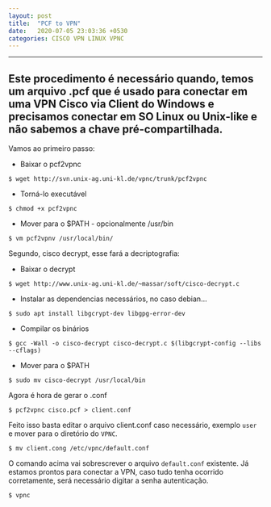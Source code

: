 ```yaml
---
layout: post
title:  "PCF to VPN"
date:   2020-07-05 23:03:36 +0530
categories: CISCO VPN LINUX VPNC
---
```


---
Este procedimento é necessário quando, temos um arquivo .pcf que é usado para conectar em uma VPN Cisco via Client do Windows e precisamos conectar em SO Linux ou Unix-like e não sabemos a chave pré-compartilhada.
---

Vamos ao primeiro passo:

* Baixar o pcf2vpnc

```shell
$ wget http://svn.unix-ag.uni-kl.de/vpnc/trunk/pcf2vpnc
```

* Torná-lo executável

```shell
$ chmod +x pcf2vpnc
```

* Mover para o $PATH - opcionalmente /usr/bin

```shell
$ vm pcf2vpnv /usr/local/bin/
```

Segundo, cisco decrypt, esse fará a decriptografia:

* Baixar o decrypt

```shell
$ wget http://www.unix-ag.uni-kl.de/~massar/soft/cisco-decrypt.c
```

* Instalar as dependencias necessários, no caso debian...

```shell
$ sudo apt install libgcrypt-dev libgpg-error-dev
```

* Compilar os binários

```shell
$ gcc -Wall -o cisco-decrypt cisco-decrypt.c $(libgcrypt-config --libs --cflags)
```

* Mover para o $PATH

```shell
$ sudo mv cisco-decrypt /usr/local/bin
```

Agora é hora de gerar o .conf

```shel
$ pcf2vpnc cisco.pcf > client.conf
```


Feito isso basta editar o arquivo client.conf caso necessário, exemplo `user` e mover para o diretório do `VPNC`.

```shell
$ mv client.cong /etc/vpnc/default.conf
```

O comando acima vai sobrescrever o arquivo `default.conf` existente. Já estamos prontos para conectar a VPN, caso tudo tenha ocorrido corretamente, será necessário digitar a senha autenticação.

```shell
$ vpnc
```

